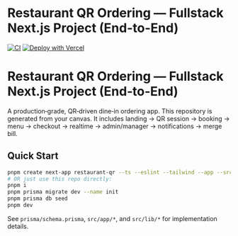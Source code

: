 
# Restaurant QR Ordering — Fullstack Next.js Project (End-to-End)

[![CI](https://github.com/Khaja-a173/KKsEmpire/actions/workflows/ci.yml/badge.svg)](https://github.com/Khaja-a173/KKsEmpire/actions/workflows/ci.yml)
[![Deploy with Vercel](https://vercel.com/button)](https://vercel.com/new/clone?repository-url=https://github.com/Khaja-a173/KKsEmpire)

# Restaurant QR Ordering — Fullstack Next.js Project (End‑to‑End)

A production‑grade, QR‑driven dine‑in ordering app. This repository is generated from your canvas.
It includes landing → QR session → booking → menu → checkout → realtime → admin/manager → notifications → merge bill.

## Quick Start

```bash
pnpm create next-app restaurant-qr --ts --eslint --tailwind --app --src-dir --no-import-alias
# OR just use this repo directly:
pnpm i
pnpm prisma migrate dev --name init
pnpm prisma db seed
pnpm dev
```

See `prisma/schema.prisma`, `src/app/*`, and `src/lib/*` for implementation details.
